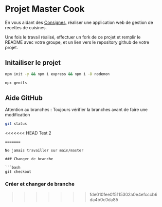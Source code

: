 
# Projet Master Cook

En vous aidant des [Consignes](Consignes.md), réaliser une application web de gestion de recettes de cuisines.

Une fois le travail réalisé, effectuer un fork de ce projet et remplir le README avec votre groupe, et un lien vers le repository github de votre projet.


## Initailiser le projet

```bash
npm init -y && npm i express && npm i -D nodemon
```

```bash
npx gentls 
```

## Aide GitHub

Attention au branches : Toujours vérifier la branches avant de faire une modification

```bash
git status
```
<<<<<<< HEAD
Test 2
```
=======

Ne jamais travailler sur main/master

### Changer de branche

```bash
git checkout
```

### Créer et changer de branche 


>>>>>>> fde010fee0f5115302a0e4efcccb6da4b0c0da85
